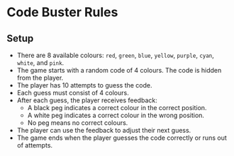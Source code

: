 # Code Buster Rules

## Setup

- There are 8 available colours: `red`, `green`, `blue`, `yellow`, `purple`, `cyan`, `white`, and `pink`.
- The game starts with a random code of 4 colours. The code is hidden from the player.
- The player has 10 attempts to guess the code.
- Each guess must consist of 4 colours.
- After each guess, the player receives feedback:
  - A black peg indicates a correct colour in the correct position.
  - A white peg indicates a correct colour in the wrong position.
  - No peg means no correct colours.
- The player can use the feedback to adjust their next guess.
- The game ends when the player guesses the code correctly or runs out of attempts.